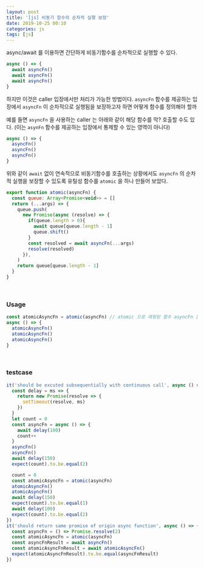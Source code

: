 ```yaml
---
layout: post
title: '[js] 비동기 함수의 순차적 실행 보장'
date: 2019-10-25 00:10
categories: js
tags: [js]
---
```

async/await 를 이용하면 간단하게 비동기함수를 순차적으로 실행할 수 있다.

```javascript
async () => {
  await asyncFn()
  await asyncFn()
  await asyncFn()
}
```

하지만 이것은 caller 입장에서만 처리가 가능한 방법이다. `asyncFn` 함수를 제공하는 입장에서 `asyncFn` 이 순차적으로 실행됨을 보장하고자 하면 어떻게 함수를 정의해야 할까

예를 들면 `asyncFn` 을 사용하는 caller 는 아래와 같이 해당 함수를 막? 호출할 수도 있다. (이는 `asynFn` 함수를 제공하는 입장에서 통제할 수 있는 영역이 아니다)

```javascript
async () => {
  asyncFn()
  asyncFn()
  asyncFn()
}
```

위와 같이 `await` 없이 연속적으로 비동기함수를 호출하는 상황에서도 `asyncFn` 의 순차적 실행을 보장할 수 있도록 유틸성 함수를 `atomic` 을 하나 만들어 보았다.

```javascript
export function atomic(asyncFn) {
  const queue: Array<Promise<void>> = []
  return (...args) => {
    queue.push(
      new Promise(async (resolve) => {
        if(queue.length > 0){
          await queue[queue.length - 1]
          queue.shift()
        }
        const resolved = await asyncFn(...args)
        resolve(resolved)
      }),
    )
    return queue[queue.length - 1]
  }
}
```

<br>

### Usage
```javascript
const atomicAsyncFn = atomic(asyncFn) // atomic 으로 래핑된 함수 asyncFn 은 어떤 상황에서도 순차적 실행이 보장된다
async () => {
  atomicAsyncFn()
  atomicAsyncFn()
  atomicAsyncFn()
}
```

<br>

### testcase
```javascript
it('should be excuted subsequentially with continuous call', async () => {
  const delay = ms => {
    return new Promise(resolve => {
      setTimeout(resolve, ms)
    })
  }
  let count = 0
  const asyncFn = async () => {
    await delay(100)
    count++
  }
  asyncFn()
  asyncFn()
  await delay(150)
  expect(count).to.be.equal(2)

  count = 0
  const atomicAsyncFn = atomic(asyncFn)
  atomicAsyncFn()
  atomicAsyncFn()
  await delay(150)
  expect(count).to.be.equal(1)
  await delay(100)
  expect(count).to.be.equal(2)
})
it('should return same promise of origin async function', async () => {
  const asyncFn = () => Promise.resolve(2)
  const atomicAsyncFn = atomic(asyncFn)
  const asyncFnResult = await asyncFn()
  const atomicAsyncFnResult = await atomicAsyncFn()
  expect(atomicAsyncFnResult).to.be.equal(asyncFnResult)
})
```
